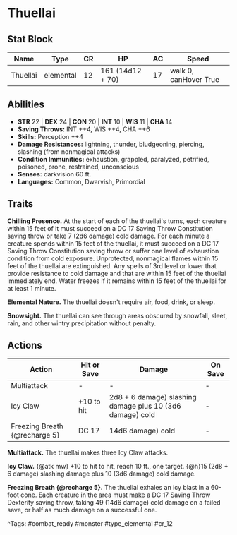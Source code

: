 # Thuellai

## Stat Block

| Name | Type | CR | HP | AC | Speed |
|------|------|----|----|----|-------|
| Thuellai | elemental | 12 | 161 (14d12 + 70) | 17 | walk 0, canHover True |

## Abilities

- **STR** 22 | **DEX** 24 | **CON** 20 | **INT** 10 | **WIS** 11 | **CHA** 14
- **Saving Throws:** INT ++4, WIS ++4, CHA ++6  
- **Skills:** Perception ++4  
- **Damage Resistances:** lightning, thunder, bludgeoning, piercing, slashing (from nonmagical attacks)  
- **Condition Immunities:** exhaustion, grappled, paralyzed, petrified, poisoned, prone, restrained, unconscious  
- **Senses:** darkvision 60 ft.  
- **Languages:** Common, Dwarvish, Primordial

## Traits

**Chilling Presence.** At the start of each of the thuellai's turns, each creature within 15 feet of it must succeed on a DC 17 Saving Throw Constitution saving throw or take 7 (2d6 damage) cold damage. For each minute a creature spends within 15 feet of the thuellai, it must succeed on a DC 17 Saving Throw Constitution saving throw or suffer one level of exhaustion condition from cold exposure. Unprotected, nonmagical flames within 15 feet of the thuellai are extinguished. Any spells of 3rd level or lower that provide resistance to cold damage and that are within 15 feet of the thuellai immediately end. Water freezes if it remains within 15 feet of the thuellai for at least 1 minute.

**Elemental Nature.** The thuellai doesn't require air, food, drink, or sleep.

**Snowsight.** The thuellai can see through areas obscured by snowfall, sleet, rain, and other wintry precipitation without penalty.


## Actions

| Action | Hit or Save | Damage | On Save |
|--------|--------------|--------|----------|
| Multiattack | - | - | - |
| Icy Claw | +10 to hit | 2d8 + 6 damage) slashing damage plus 10 (3d6 damage) cold | - |
| Freezing Breath {@recharge 5} | DC 17 | 14d6 damage) cold | - |

**Multiattack.** The thuellai makes three Icy Claw attacks.

**Icy Claw.** {@atk mw} +10 to hit to hit, reach 10 ft., one target. {@h}15 (2d8 + 6 damage) slashing damage plus 10 (3d6 damage) cold damage.

**Freezing Breath {@recharge 5}.** The thuellai exhales an icy blast in a 60-foot cone. Each creature in the area must make a DC 17 Saving Throw Dexterity saving throw, taking 49 (14d6 damage) cold damage on a failed save, or half as much damage on a successful one.


^Tags: #combat_ready #monster #type_elemental #cr_12